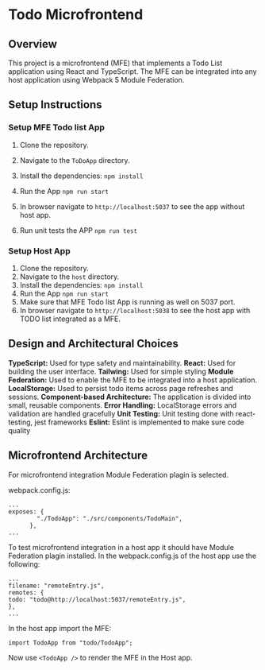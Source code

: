 # Todo Microfrontend

## Overview

This project is a microfrontend (MFE) that implements a Todo List application using React and TypeScript. The MFE can be integrated into any host application using Webpack 5 Module Federation.

## Setup Instructions

### Setup MFE Todo list App

1. Clone the repository.
2. Navigate to the `ToDoApp` directory.
3. Install the dependencies:
   `npm install`
4. Run the App
   `npm run start`
5. In browser navigate to `http://localhost:5037` to see the app without host app.

6. Run unit tests the APP
   `npm run test`

### Setup Host App

1. Clone the repository.
2. Navigate to the `host` directory.
3. Install the dependencies:
   `npm install`
4. Run the App
   `npm run start`
5. Make sure that MFE Todo list App is running as well on 5037 port.
6. In browser navigate to `http://localhost:5038` to see the host app with TODO list integrated as a MFE.

## Design and Architectural Choices

**TypeScript:** Used for type safety and maintainability.
**React:** Used for building the user interface.
**Tailwing:** Used for simple styling
**Module Federation:** Used to enable the MFE to be integrated into a host application.
**LocalStorage:** Used to persist todo items across page refreshes and sessions.
**Component-based Architecture:** The application is divided into small, reusable components.
**Error Handling:** LocalStorage errors and validation are handled gracefully
**Unit Testing:** Unit testing done with react-testing, jest frameworks
**Eslint:** Eslint is implemented to make sure code quality

## Microfrontend Architecture

For microfrontend integration Module Federation plagin is selected.

webpack.config.js:

```
...
exposes: {
        "./TodoApp": "./src/components/TodoMain",
      },
...
```

To test microfrontend integration in a host app it should have Module Federation plagin installed.
In the webpack.config.js of the host app use the following:

```
...
filename: "remoteEntry.js",
remotes: {
todo: "todo@http://localhost:5037/remoteEntry.js",
},
...
```
In the host app import the MFE:

```
import TodoApp from "todo/TodoApp";
```
Now use `<TodoApp />` to render the MFE in the Host app.



